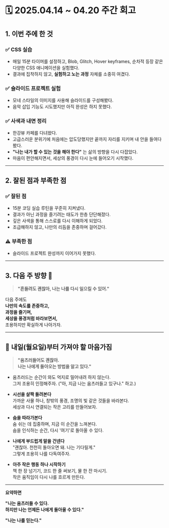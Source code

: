 # 🗓 2025.04.14 ~ 04.20 주간 회고

## 1. 이번 주에 한 것

### ✅ CSS 실습
- 매일 15분 타이머를 설정하고, Blob, Glitch, Hover keyframes, 순차적 등장 같은 다양한 CSS 애니메이션을 실험했다.
- 결과에 집착하지 않고, **실험하고 노는 과정** 자체를 소중히 여겼다.

### ✅ 슬라이드 프로젝트 실험
- 모네 스타일의 이미지를 사용해 슬라이드를 구성해봤다.
- 음악 삽입 기능도 시도했지만 아직 완성은 하지 못했다.

### ✅ 사색과 내면 정리
- 한강뷰 카페를 다녀왔다.
- 고급스러운 분위기에 처음에는 압도당했지만 끝까지 자리를 지키며 내 안을 들여다봤다.
- **"나는 내가 할 수 있는 것을 해야 한다"** 는 삶의 방향을 다시 다잡았다.
- 마음이 편안해지면서, 세상의 풍경이 다시 눈에 들어오기 시작했다.

---

## 2. 잘된 점과 부족한 점

### ✅ 잘된 점
- 15분 코딩 실습 루틴을 꾸준히 지켜냈다.
- 결과가 아닌 과정을 즐기려는 태도가 한층 단단해졌다.
- 깊은 사색을 통해 스스로를 다시 이해하게 되었다.
- 조급해하지 않고, 나만의 리듬을 존중하며 걸어갔다.

### ⚠️ 부족한 점
- 슬라이드 프로젝트 완성까지 이어가지 못했다.

---

## 3. 다음 주 방향 🎯

> **"흔들려도 괜찮아, 나는 나를 다시 일으킬 수 있어."**

다음 주에도  
**나만의 속도를 존중하고,**  
**과정을 즐기며,**  
**세상을 풍경처럼 바라보면서,**  
조용하지만 확실하게 나아가자.

---

## 🌅 내일(월요일)부터 가져야 할 마음가짐

> **"움츠러들어도 괜찮아.  
> 나는 나에게 돌아오는 방법을 알고 있다."**

- 움츠러드는 순간이 와도 억지로 밀어내려 하지 않는다.  
  그저 조용히 인정해주자. ("아, 지금 나는 움츠러들고 있구나." 하고.)

- **시선을 살짝 돌려본다**  
  가까운 사물 하나, 창밖의 풍경, 조명의 빛 같은 것들을 바라본다.  
  세상과 다시 연결되는 작은 고리를 만들어보자.

- **숨을 따라가본다**  
  숨 쉬는 데 집중하며, 지금 이 순간을 느껴본다.  
  숨을 인식하는 순간, 다시 '여기'로 돌아올 수 있다.

- **나에게 부드럽게 말을 건넨다**  
  "괜찮아. 천천히 돌아오면 돼. 나는 기다릴게."  
  그렇게 조용히 나를 다독여주자.

- **아주 작은 행동 하나 시작하기**  
  책 한 장 넘기기, 코드 한 줄 써보기, 물 한 잔 마시기.  
  작은 움직임이 다시 나를 흐르게 만든다.

---

**요약하면**

**"나는 움츠러들 수 있다.  
하지만 나는 언제든 나에게 돌아올 수 있다."**

**"나는 나를 믿는다."**
